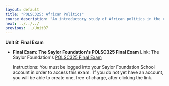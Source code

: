 ```yaml
---
layout: default
title: "POLSC325: African Politics"
course_description: "An introductory study of African politics in the context of the continent's recent history. Topics include the internal politics and challenges of African states, their movements towards democratization, their economic status, and the connections between governmental and non-governmental institutions/organizations."
next: ../../../
previous: ../Unit07
---
```

**Unit 8: Final Exam** <span id="8"></span> 
-   **Final Exam: The Saylor Foundation's POLSC325 Final Exam**
    Link: The Saylor Foundation's [POLSC325 Final
    Exam](http://school.saylor.org/mod/quiz/view.php?id=988)  
      
     Instructions: You must be logged into your Saylor Foundation School
    account in order to access this exam.  If you do not yet have an
    account, you will be able to create one, free of charge, after
    clicking the link. 


